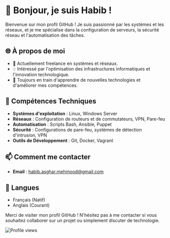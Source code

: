 # 👋 Bonjour, je suis Habib !

Bienvenue sur mon profil GitHub ! Je suis passionné par les systèmes et les réseaux, et je me spécialise dans la configuration de serveurs, la sécurité réseau et l'automatisation des tâches. 


## 🌐 À propos de moi

- 💼 Actuellement freelance en systèmes et réseaux.
- 💡 Intéressé par l'optimisation des infrastructures informatiques et l'innovation technologique.
- 🌱 Toujours en train d'apprendre de nouvelles technologies et d'améliorer mes compétences.


## 🚀 Compétences Techniques

- **Systèmes d'exploitation** : Linux, Windows Server
- **Réseaux** : Configuration de routeurs et de commutateurs, VPN, Pare-feu
- **Automatisation** : Scripts Bash, Ansible, Puppet
- **Sécurité** : Configurations de pare-feu, systèmes de détection d'intrusion, VPN
- **Outils de Développement** : Git, Docker, Vagrant


## 📫 Comment me contacter

- **Email** : [habib.asghar.mehmood@gmail.com](mailto:habib.asghar.mehmood@gmail.com)


## 💬 Langues

- Français (Natif)
- Anglais (Courant)

Merci de visiter mon profil GitHub ! N'hésitez pas à me contacter si vous souhaitez collaborer sur un projet ou simplement discuter de technologie.

![Profile views](https://gpvc.arturio.dev/HabibAsgharM)
